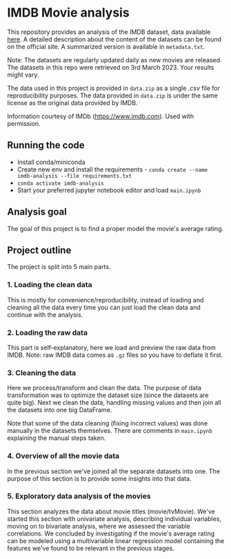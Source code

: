# IMDB Movie analysis
This repository provides an analysis of the IMDB dataset, data available [here](https://developer.imdb.com/non-commercial-datasets/). A detailed description about the content of the datasets can be found on the official site. A summarized version is available in `metadata.txt`.

Note: The datasets are regularly updated daily as new movies are released. The datasets in this repo were retrieved on 3rd March 2023. Your results might vary.

The data used in this project is provided in `data.zip` as a single *.csv* file for reproducibility purposes.
The data provided in `data.zip` is under the same license as the original data provided by IMDB.

Information courtesy of
IMDb
(https://www.imdb.com).
Used with permission.

## Running the code
* Install conda/miniconda
* Create new env and install the requirements - `conda create --name imdb-analysis --file requirements.txt`
* `conda activate imdb-analysis`
* Start your preferred jupyter notebook editor and load `main.ipynb`

## Analysis goal
The goal of this project is to find a proper model the movie's average rating.

## Project outline
The project is split into 5 main parts.

### 1. Loading the clean data
This is mostly for convenience/reproducibility, instead of loading and cleaning all the data every time you can just load the clean data and continue with the analysis.

### 2. Loading the raw data
This part is self-explanatory, here we load and preview the raw data from IMDB.
Note: raw IMDB data comes as `.gz` files so you have to deflate it first.

### 3. Cleaning the data
Here we process/transform and clean the data. The purpose of data transformation was to optimize the dataset size (since the datasets are quite big). Next we clean the data, handling missing values and then join all the datasets into one big DataFrame.

Note that some of the data cleaning (fixing incorrect values) was done manually in the datasets themselves. There are comments in `main.ipynb` explaining the manual steps taken.

### 4. Overview of all the movie data
In the previous section we've joined all the separate datasets into one. The purpose of this section is to provide some insights into that data.

### 5. Exploratory data analysis of the movies
This section analyzes the data about movie titles (movie/tvMovie).
We've started this section with univariate analysis, describing individual variables, moving on to bivariate analysis, where we assessed the variable correlations.
We concluded by investigating if the movie's average rating can be modeled using a multivariable linear regression model containing the features we've found to be relevant in the previous stages.
